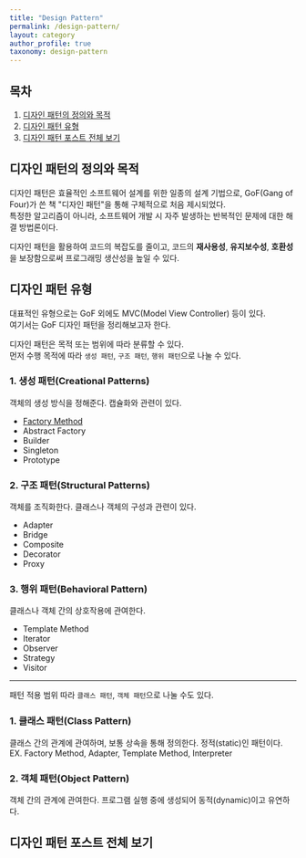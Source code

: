 ```yaml
---
title: "Design Pattern"
permalink: /design-pattern/
layout: category
author_profile: true
taxonomy: design-pattern
---
```


## 목차

1. [디자인 패턴의 정의와 목적](#디자인-패턴의-정의와-목적)
2. [디자인 패턴 유형](#디자인-패턴-유형)
3. [디자인 패턴 포스트 전체 보기](#디자인-패턴-포스트-전체-보기)

## 디자인 패턴의 정의와 목적

디자인 패턴은 효율적인 소프트웨어 설계를 위한 일종의 설계 기법으로, GoF(Gang of Four)가 쓴 책 "디자인 패턴"을 통해 구체적으로 처음 제시되었다.<br>
특정한 알고리즘이 아니라, 소프트웨어 개발 시 자주 발생하는 반복적인 문제에 대한 해결 방법론이다.<br>

디자인 패턴을 활용하여 코드의 복잡도를 줄이고,
코드의 **재사용성**, **유지보수성**, **호환성**을 보장함으로써 프로그래밍 생산성을 높일 수 있다.<br>

## 디자인 패턴 유형

대표적인 유형으로는 GoF 외에도 MVC(Model View Controller) 등이 있다.<br>
여기서는 GoF 디자인 패턴을 정리해보고자 한다.

디자인 패턴은 목적 또는 범위에 따라 분류할 수 있다.<br>
먼저 수행 목적에 따라 `생성 패턴`, `구조 패턴`, `행위 패턴`으로 나눌 수 있다.<br>

### 1. 생성 패턴(Creational Patterns)

객체의 생성 방식을 정해준다. 캡슐화와 관련이 있다.

- [Factory Method](https://hei-jung.github.io/design-pattern/factory-method/)
- Abstract Factory
- Builder
- Singleton
- Prototype

### 2. 구조 패턴(Structural Patterns)

객체를 조직화한다. 클래스나 객체의 구성과 관련이 있다.

- Adapter
- Bridge
- Composite
- Decorator
- Proxy

### 3. 행위 패턴(Behavioral Pattern)

클래스나 객체 간의 상호작용에 관여한다.

- Template Method
- Iterator
- Observer
- Strategy
- Visitor

---

패턴 적용 범위 따라 `클래스 패턴`, `객체 패턴`으로 나눌 수도 있다.<br>

### 1. 클래스 패턴(Class Pattern)

클래스 간의 관계에 관여하며, 보통 상속을 통해 정의한다. 정적(static)인 패턴이다.
EX. Factory Method, Adapter, Template Method, Interpreter

### 2. 객체 패턴(Object Pattern)

객체 간의 관계에 관여한다. 프로그램 실행 중에 생성되어 동적(dynamic)이고 유연하다.

## 디자인 패턴 포스트 전체 보기
